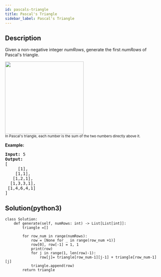 ```yaml
---
id: pascals-triangle
title: Pascal's Triangle
sidebar_label: Pascal's Triangle
---
```

## Description
<div class="description">
<p>Given a non-negative integer&nbsp;<em>numRows</em>, generate the first <em>numRows</em> of Pascal&#39;s triangle.</p>

<p><img alt="" src="https://upload.wikimedia.org/wikipedia/commons/0/0d/PascalTriangleAnimated2.gif" style="height:240px; width:260px" /><br />
<small>In Pascal&#39;s triangle, each number is the sum of the two numbers directly above it.</small></p>

<p><strong>Example:</strong></p>

<pre>
<strong>Input:</strong> 5
<strong>Output:</strong>
[
     [1],
    [1,1],
   [1,2,1],
  [1,3,3,1],
 [1,4,6,4,1]
]
</pre>

</div>

## Solution(python3)
```python3
class Solution:
    def generate(self, numRows: int) -> List[List[int]]:
        triangle =[]
        
        for row_num in range(numRows):
            row = [None for _ in range(row_num +1)]
            row[0], row[-1] = 1, 1
            print(row)
            for j in range(1, len(row)-1):
                row[j]= triangle[row_num-1][j-1] + triangle[row_num-1][j]
            triangle.append(row)
        return triangle
```